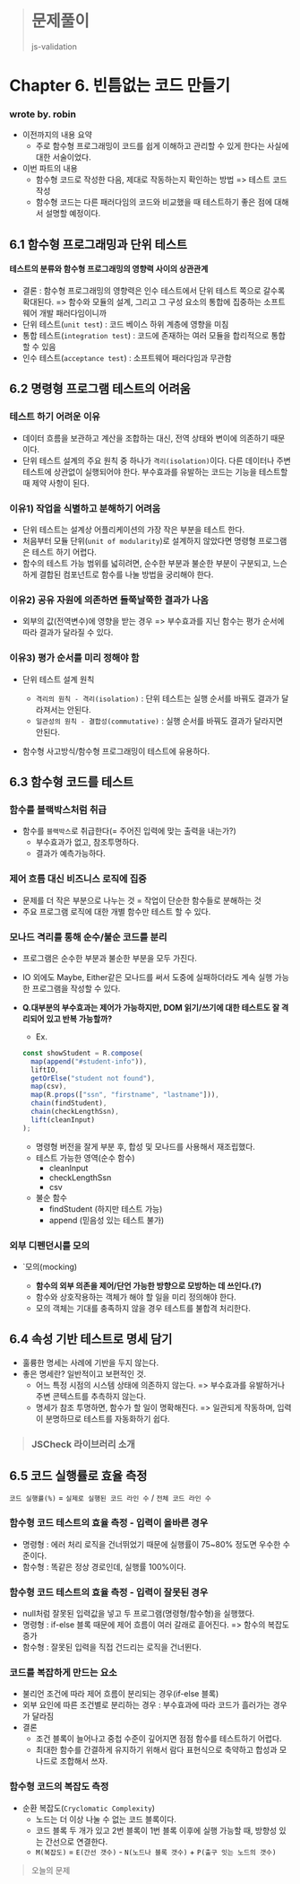 > # 문제풀이
>
> js-validation

# Chapter 6. 빈틈없는 코드 만들기

### wrote by. robin

- 이전까지의 내용 요약
  - 주로 함수형 프로그래밍이 코드를 쉽게 이해하고 관리할 수 있게 한다는 사실에 대한 서술이었다.
- 이번 파트의 내용
  - 함수형 코드로 작성한 다음, 제대로 작동하는지 확인하는 방법 => 테스트 코드 작성
  - 함수형 코드는 다른 패러다임의 코드와 비교했을 때 테스트하기 좋은 점에 대해서 설명할 예정이다.

## 6.1 함수형 프로그래밍과 단위 테스트

#### 테스트의 분류와 함수형 프로그래밍의 영향력 사이의 상관관계

- 결론 : 함수형 프로그래밍의 영향력은 인수 테스트에서 단위 테스트 쪽으로 갈수록 확대된다. => 함수와 모듈의 설계, 그리고 그 구성 요소의 통합에 집중하는 소프트웨어 개발 패러다임이니까
- 단위 테스트(`unit test`) : 코드 베이스 하위 계층에 영향을 미침
- 통합 테스트(`integration test`) : 코드에 존재하는 여러 모듈을 합리적으로 통합할 수 있음
- 인수 테스트(`acceptance test`) : 소프트웨어 패러다임과 무관함

## 6.2 명령형 프로그램 테스트의 어려움

### 테스트 하기 어려운 이유

- 데이터 흐름을 보관하고 계산을 조합하는 대신, 전역 상태와 변이에 의존하기 때문이다.
- 단위 테스트 설계의 주요 원칙 중 하나가 `격리(isolation)`이다. 다른 데이터나 주변 테스트에 상관없이 실행되어야 한다. 부수효과를 유발하는 코드는 기능을 테스트할 때 제약 사항이 된다.

### 이유1) 작업을 식별하고 분해하기 어려움

- 단위 테스트는 설계상 어플리케이션의 가장 작은 부분을 테스트 한다.
- 처음부터 모듈 단위(`unit of modularity`)로 설계하지 않았다면 명령형 프로그램은 테스트 하기 어렵다.
- 함수의 테스트 가능 범위를 넓히려면, 순수한 부분과 불순한 부분이 구분되고, 느슨하게 결합된 컴포넌트로 함수를 나눌 방법을 궁리해야 한다.

### 이유2) 공유 자원에 의존하면 들쭉날쭉한 결과가 나옴

- 외부의 값(전역변수)에 영향을 받는 경우 => 부수효과를 지닌 함수는 평가 순서에 따라 결과가 달라질 수 있다.

### 이유3) 평가 순서를 미리 정해야 함

- 단위 테스트 설계 원칙

  - `격리의 원칙 - 격리(isolation)` : 단위 테스트는 실행 순서를 바꿔도 결과가 달라져서는 안된다.
  - `일관성의 원칙 - 결합성(commutative)` : 실행 순서를 바꿔도 결과가 달라지면 안된다.

- 함수형 사고방식/함수형 프로그래밍이 테스트에 유용하다.

## 6.3 함수형 코드를 테스트

### 함수를 블랙박스처럼 취급

- 함수를 `블랙박스`로 취급한다(= 주어진 입력에 맞는 출력을 내는가?)
  - 부수효과가 없고, 참조투명하다.
  - 결과가 예측가능하다.

### 제어 흐름 대신 비즈니스 로직에 집중

- 문제를 더 작은 부분으로 나누는 것 = 작업이 단순한 함수들로 분해하는 것
- 주요 프로그램 로직에 대한 개별 함수만 테스트 할 수 있다.

### 모나드 격리를 통해 순수/불순 코드를 분리

- 프로그램은 순수한 부분과 불순한 부분을 모두 가진다.
- IO 외에도 Maybe, Either같은 모나드를 써서 도중에 실패하더라도 계속 실행 가능한 프로그램을 작성할 수 있다.
- **Q.대부분의 부수효과는 제어가 가능하지만, DOM 읽기/쓰기에 대한 테스트도 잘 격리되어 있고 반복 가능할까?**

  - Ex.

  ```javascript
  const showStudent = R.compose(
    map(append("#student-info")),
    liftIO,
    getOrElse("student not found"),
    map(csv),
    map(R.props(["ssn", "firstname", "lastname"])),
    chain(findStudent),
    chain(checkLengthSsn),
    lift(cleanInput)
  );
  ```

  - 명령형 버전을 잘게 부분 후, 합성 및 모나드를 사용해서 재조립했다.
  - 테스트 가능한 영역(순수 함수)
    - cleanInput
    - checkLengthSsn
    - csv
  - 불순 함수
    - findStudent (하지만 테스트 가능)
    - append (믿음성 있는 테스트 불가)

### 외부 디펜던시를 모의

- `모의(mocking)

  - **함수의 외부 의존을 제어/단언 가능한 방향으로 모방하는 데 쓰인다.(?)**
  - 함수와 상호작용하는 객체가 해야 할 일을 미리 정의해야 한다.
  - 모의 객체는 기대를 충족하지 않을 경우 테스트를 불합격 처리한다.

## 6.4 속성 기반 테스트로 명세 담기

- 훌륭한 명세는 사례에 기반을 두지 않는다.
- 좋은 명세란? 일반적이고 보편적인 것.
  - 어느 특정 시점의 시스템 상태에 의존하지 않는다. => 부수효과를 유발하거나 주변 콘텍스트를 추측하지 않는다.
  - 명세가 참조 투명하면, 함수가 할 일이 명확해진다. => 일관되게 작동하며, 입력이 분명하므로 테스트를 자동화하기 쉽다.

> ### JSCheck 라이브러리 소개

## 6.5 코드 실행률로 효율 측정

`코드 실행률(%)` = `실제로 실행된 코드 라인 수` / `전체 코드 라인 수`

### 함수형 코드 테스트의 효율 측정 - 입력이 올바른 경우

- 명령형 : 에러 처리 로직을 건너뛰었기 때문에 실행률이 75~80% 정도면 우수한 수준이다.
- 함수형 : 똑같은 정상 경로인데, 실행률 100%이다.

### 함수형 코드 테스트의 효율 측정 - 입력이 잘못된 경우

- null처럼 잘못된 입력값을 넣고 두 프로그램(명령형/함수형)을 실행했다.
- 명령형 : if-else 블록 때문에 제어 흐름이 여러 갈래로 흩어진다. => 함수의 복잡도 증가
- 함수형 : 잘못된 입력을 직접 건드리는 로직을 건너뛴다.

### 코드를 복잡하게 만드는 요소

- 불리언 조건에 따라 제어 흐름이 분리되는 경우(if-else 블록)
- 외부 요인에 따른 조건별로 분리하는 경우 : 부수효과에 따라 코드가 흘러가는 경우가 달라짐
- 결론
  - 조건 블록이 늘어나고 중첩 수준이 깊어지면 점점 함수를 테스트하기 어렵다.
  - 최대한 함수를 간결하게 유지하기 위해서 람다 표현식으로 축약하고 합성과 모나드로 조합해서 쓰자.

### 함수형 코드의 복잡도 측정

- 순환 복잡도(`Cryclomatic Complexity`)
  - 노드는 더 이상 나눌 수 없는 코드 블록이다.
  - 코드 블록 두 개가 있고 2번 블록이 1번 블록 이후에 실행 가능할 때, 방향성 있는 간선으로 연결한다.
  - `M(복잡도)` = `E(간선 갯수)` - `N(노드나 블록 갯수)` + `P(출구 잇는 노드의 갯수)`

> 오늘의 문제

```

```
